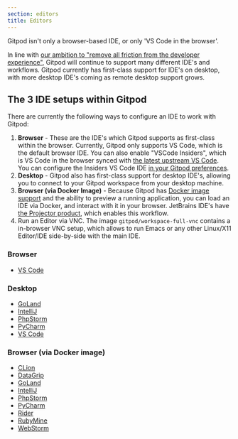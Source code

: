 ```yaml
---
section: editors
title: Editors
---
```


Gitpod isn't only a browser-based IDE, or only 'VS Code in the browser'.

In line with [our ambition to "remove all friction from the developer experience"](https://www.notion.so/gitpod/Values-Attributes-2ed4c2f93c84499b98e3b5389980992e), Gitpod will continue to support many different IDE's and workflows. Gitpod currently has first-class support for IDE's on desktop, with more desktop IDE's coming as remote desktop support grows.

## The 3 IDE setups within Gitpod

There are currently the following ways to configure an IDE to work with Gitpod:

1. **Browser** - These are the IDE's which Gitpod supports as first-class within the browser. Currently, Gitpod only supports VS Code, which is the default browser IDE. You can also enable "VSCode Insiders", which is VS Code in the browser synced with [the latest upstream VS Code](https://github.com/microsoft/vscode). You can configure the Insiders VS Code IDE [in your Gitpod preferences](https://gitpod.io/preferences).
1. **Desktop** - Gitpod also has first-class support for desktop IDE's, allowing you to connect to your Gitpod workspace from your desktop machine.
1. **Browser (via Docker Image)** - Because Gitpod has [Docker image support](/docs/config-docker) and the ability to preview a running application, you can load an IDE via Docker, and interact with it in your browser. JetBrains IDE's have [the Projector product](https://lp.jetbrains.com/projector/), which enables this workflow.
1. Run an Editor via VNC. The image `gitpod/workspace-full-vnc` contains a in-browser VNC setup, which allows to run Emacs or any other Linux/X11 Editor/IDE side-by-side with the main IDE.

### Browser

- [VS Code](editors/vscode-browser)

### Desktop

- [GoLand](editors/goland#desktop)
- [IntelliJ](editors/intellij#desktop)
- [PhpStorm](editors/phpstorm#desktop)
- [PyCharm](editors/pycharm#desktop)
- [VS Code](editors/vscode)

### Browser (via Docker image)

- [CLion](editors/clion#browser-via-jetbrains-projector)
- [DataGrip](editors/datagrip#browser-via-jetbrains-projector)
- [GoLand](editors/goland#browser-via-jetbrains-projector)
- [IntelliJ](editors/intellij#browser-via-jetbrains-projector)
- [PhpStorm](editors/phpstorm#browser-via-jetbrains-projector)
- [PyCharm](editors/pycharm#browser-via-jetbrains-projector)
- [Rider](editors/rider#browser-via-jetbrains-projector)
- [RubyMine](editors/rubymine#browser-via-jetbrains-projector)
- [WebStorm](editors/webstorm#browser-via-jetbrains-projector)
